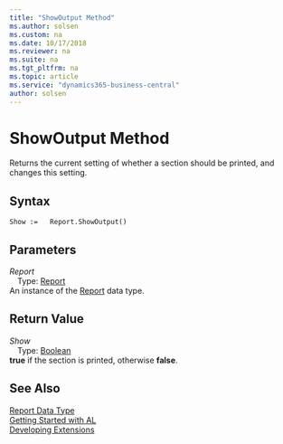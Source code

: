 ```yaml
---
title: "ShowOutput Method"
ms.author: solsen
ms.custom: na
ms.date: 10/17/2018
ms.reviewer: na
ms.suite: na
ms.tgt_pltfrm: na
ms.topic: article
ms.service: "dynamics365-business-central"
author: solsen
---
```

[//]: # (START>DO_NOT_EDIT)
[//]: # (IMPORTANT:Do not edit any of the content between here and the END>DO_NOT_EDIT.)
[//]: # (Any modifications should be made in the .xml files in the ModernDev repo.)
# ShowOutput Method
Returns the current setting of whether a section should be printed, and changes this setting.

## Syntax
```
Show :=   Report.ShowOutput()
```

## Parameters
*Report*  
&emsp;Type: [Report](report-data-type.md)  
An instance of the [Report](report-data-type.md) data type.  

## Return Value
*Show*  
&emsp;Type: [Boolean](../boolean/boolean-data-type.md)  
**true** if the section is printed, otherwise **false**.  


[//]: # (IMPORTANT: END>DO_NOT_EDIT)
## See Also
[Report Data Type](report-data-type.md)  
[Getting Started with AL](../devenv-get-started.md)  
[Developing Extensions](../devenv-dev-overview.md)